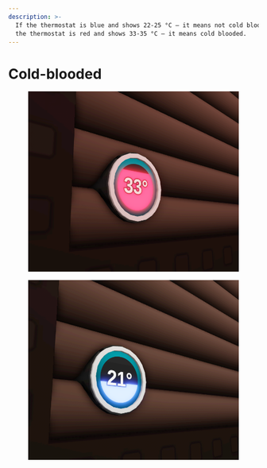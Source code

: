```yaml
---
description: >-
  If the thermostat is blue and shows 22-25 °C — it means not cold blooded.  If
  the thermostat is red and shows 33-35 °C — it means cold blooded.
---
```


# Cold-blooded

<div><figure><img src="../.gitbook/assets/file1 (4).png" alt=""><figcaption></figcaption></figure> <figure><img src="../.gitbook/assets/file2 (3).png" alt=""><figcaption></figcaption></figure></div>
